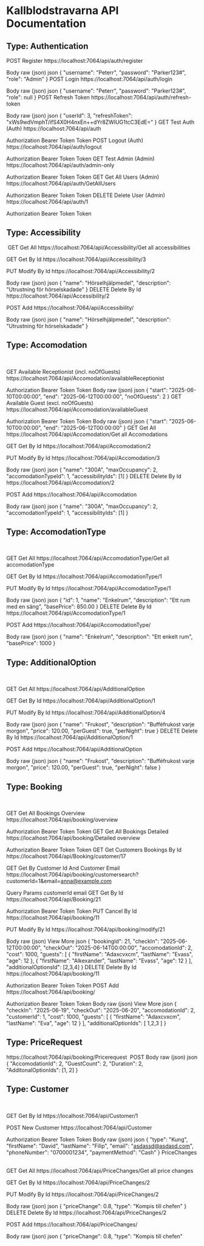 # Kallblodstravarna API Documentation



## Type: Authentication

POST
Register
https://localhost:7064/api/auth/register
﻿

Body
raw (json)
json
{
  "username": "Peterr",
  "password": "Parker123#",
  "role": "Admin"
}
POST
Login
https://localhost:7064/api/auth/login
﻿

Body
raw (json)
json
{
  "username": "Peterr",
  "password": "Parker123#",
  "role": null
}
POST
Refresh Token
https://localhost:7064/api/auth/refresh-token
﻿

Body
raw (json)
json
{
  "userId": 3,
  "refreshToken": "xWs9wdVmphT/ifS4X0H4nxEn++dYr8ZWIUG1tcC3EdE="
}
GET
Test Auth (Auth)
https://localhost:7064/api/auth
﻿

Authorization
Bearer Token
Token
<token>
POST
Logout (Auth)
https://localhost:7064/api/auth/logout
﻿

Authorization
Bearer Token
Token
<token>
GET
Test Admin (Admin)
https://localhost:7064/api/auth/admin-only
﻿

Authorization
Bearer Token
Token
<token>
GET
Get All Users (Admin)
https://localhost:7064/api/auth/GetAllUsers
﻿

Authorization
Bearer Token
Token
<token>
DELETE
Delete User (Admin)
https://localhost:7064/api/auth/1
﻿

Authorization
Bearer Token
Token
<token>


## Type: Accessibility
﻿
GET
Get All
https://localhost:7064/api/Accessibility/Get all accessibilities
﻿

GET
Get By Id
https://localhost:7064/api/Accessibility/3
﻿

PUT
Modify By Id
https://localhost:7064/api/Accessibility/2
﻿

Body
raw (json)
json
{
    "name": "Hörselhjälpmedel",
    "description": "Utrustning för hörselskadade"
}
DELETE
Delete By Id
https://localhost:7064/api/Accessibility/2
﻿

POST
Add
https://localhost:7064/api/Accessibility/

Body
raw (json)
json
{
    "name": "Hörselhjälpmedel",
    "description": "Utrustning för hörselskadade"
}


## Type: Accomodation
﻿

GET
Available Receptionist (incl. noOfGuests)
https://localhost:7064/api/Accomodation/availableReceptionist
﻿

Authorization
Bearer Token
Token
<token>
Body
raw (json)
json
{
    "start": "2025-06-10T00:00:00",
    "end": "2025-06-12T00:00:00",
    "noOfGuests": 2
}
GET
Available Guest (excl. noOfGuests)
https://localhost:7064/api/Accomodation/availableGuest
﻿

Authorization
Bearer Token
Token
<token>
Body
raw (json)
json
{
  "start": "2025-06-10T00:00:00",
  "end": "2025-06-12T00:00:00"
}
GET
Get All
https://localhost:7064/api/Accomodation/Get all Accomodations
﻿

GET
Get By Id
https://localhost:7064/api/Accomodation/2
﻿

PUT
Modify By Id
https://localhost:7064/api/Accomodation/3
﻿

Body
raw (json)
json
{
    "name": "300A",
    "maxOccupancy": 2,
    "accomodationTypeId": 1,
    "accessibilityIds": [1]
}
DELETE
Delete By Id
https://localhost:7064/api/Accomodation/2
﻿

POST
Add
https://localhost:7064/api/Accomodation
﻿

Body
raw (json)
json
{
    "name": "300A",
    "maxOccupancy": 2,
    "accomodationTypeId": 1,
    "accessibilityIds": [1]
}


## Type:  AccomodationType
﻿

GET
Get All
https://localhost:7064/api/AccomodationType/Get all accomodationType
﻿

GET
Get By Id
https://localhost:7064/api/AccomodationType/1
﻿

PUT
Modify By Id
https://localhost:7064/api/AccomodationType/1
﻿

Body
raw (json)
json
{
    "id": 1,
    "name": "Enkelrum",
    "description": "Ett rum med en säng",
    "basePrice": 850.00
}
DELETE
Delete By Id
https://localhost:7064/api/AccomodationType/1
﻿

POST
Add
https://localhost:7064/api/AccomodationType/
﻿

Body
raw (json)
json
{
  "name": "Enkelrum",
  "description": "Ett enkelt rum",
  "basePrice": 1000
}

## Type: AdditionalOption
﻿

GET
Get All
https://localhost:7064/api/AdditionalOption
﻿

GET
Get By Id
https://localhost:7064/api/AdditionalOption/1
﻿

PUT
Modify By Id
https://localhost:7064/api/AdditionalOption/4
﻿

Body
raw (json)
json
{
    "name": "Frukost",
    "description": "Bufféfrukost varje morgon",
    "price": 120.00,
    "perGuest": true,
    "perNight": true
}
DELETE
Delete By Id
https://localhost:7064/api/AdditionalOption/1
﻿

POST
Add
https://localhost:7064/api/AdditionalOption
﻿

Body
raw (json)
json
{
    "name": "Frukost",
    "description": "Bufféfrukost varje morgon",
    "price": 120.00,
    "perGuest": true,
    "perNight": false
}


## Type: Booking
﻿

GET
Get All Bookings Overview
https://localhost:7064/api/booking/overview
﻿

Authorization
Bearer Token
Token
<token>
GET
Get All Bookings Detailed
https://localhost:7064/api/booking/Detailed overview
﻿

Authorization
Bearer Token
Token
<token>
GET
Get Customers Bookings By Id
https://localhost:7064/api/Booking/customer/17
﻿

GET
Get By Customer Id And Customer Email
https://localhost:7064/api/booking/customersearch?customerId=1&email=anna@example.com
﻿

Query Params
customerId
email
GET
Get By Id
https://localhost:7064/api/Booking/21
﻿

Authorization
Bearer Token
Token
<token>
PUT
Cancel By Id
https://localhost:7064/api/booking/11
﻿

PUT
Modify By Id
https://localhost:7064/api/booking/modify/21
﻿

Body
raw (json)
View More
json
    {
        "bookingId": 21,
        "checkIn": "2025-06-12T00:00:00",
        "checkOut": "2025-06-14T00:00:00",
        "accomodationId": 2,
        "cost": 1000,
        "guests": [
            {
                "firstName": "Adaxcvxcm",
                "lastName": "Evass",
                "age": 12
            },
                        {
                "firstName": "Alkexander",
                "lastName": "Evass",
                "age": 12
            }
        ],
        "additionalOptionsId": [2,3,4]
    }
DELETE
Delete By Id
https://localhost:7064/api/booking/11
﻿

Authorization
Bearer Token
Token
<token>
POST
Add
https://localhost:7064/api/booking/
﻿

Authorization
Bearer Token
Token
<token>
Body
raw (json)
View More
json
{
  "checkIn": "2025-06-19",
  "checkOut": "2025-06-20",
  "accomodationId": 2,
  "customerId": 1,
  "cost": 1000,
  "guests": [
    {
      "firstName": "Adaxcvxcm",
      "lastName": "Eva",
      "age": 12
    }
  ],
  "additionalOptionIds": [
    1,2,3
  ]
}



## Type: PriceRequest
https://localhost:7064/api/booking/Pricerequest
﻿
POST
Body
raw (json)
json
{
  "AccomodationId": 2,
  "GuestCount": 2,
  "Duration": 2,
  "AdditonalOptionIds": [1, 2]
}

## Type: Customer
﻿

GET
Get By Id
https://localhost:7064/api/Customer/1
﻿

POST
New Customer
https://localhost:7064/api/Customer
﻿

Authorization
Bearer Token
Token
<token>
Body
raw (json)
json
{
  "type": "Kung",
  "firstName": "David",
  "lastName": "Filip",
  "email": "asdassd@asdasd.com",
  "phoneNumber": "0700001234",
  "paymentMethod": "Cash"
}
PriceChanges
﻿

GET
Get All
https://localhost:7064/api/PriceChanges/Get all price changes
﻿

GET
Get By Id
https://localhost:7064/api/PriceChanges/2
﻿

PUT
Modify By Id
https://localhost:7064/api/PriceChanges/2
﻿

Body
raw (json)
json
{
    "priceChange": 0.8,
    "type": "Kompis till chefen"
}
DELETE
Delete By Id
https://localhost:7064/api/PriceChanges/2
﻿

POST
Add
https://localhost:7064/api/PriceChanges/
﻿

Body
raw (json)
json
{
    "priceChange": 0.8,
    "type": "Kompis till chefen"
